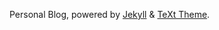 Personal Blog, powered by [Jekyll](https://jekyllrb.com) & [TeXt Theme](https://github.com/kitian616/jekyll-TeXt-theme).